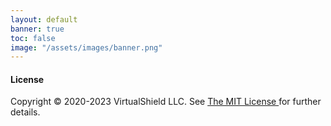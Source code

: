 ```yaml
---
layout: default
banner: true
toc: false
image: "/assets/images/banner.png"
---
```


#### License

Copyright © 2020-2023 VirtualShield LLC. See
<a href="https://github.com/virtualshield/rails-graphql/blob/master/MIT-LICENSE" target="_blank" rel="external nofollow">
  The MIT License
</a>
for further details.
